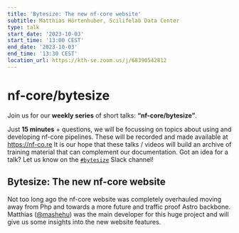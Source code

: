 ```yaml
---
title: 'Bytesize: The new nf-core website'
subtitle: Matthias Hörtenhuber, Scilifelab Data Center
type: talk
start_date: '2023-10-03'
start_time: '13:00 CEST'
end_date: '2023-10-03'
end_time: '13:30 CEST'
location_url: https://kth-se.zoom.us/j/68390542812
---
```


# nf-core/bytesize

Join us for our **weekly series** of short talks: **“nf-core/bytesize”**.

Just **15 minutes** + questions, we will be focussing on topics about using and developing nf-core pipelines.
These will be recorded and made available at <https://nf-co.re>
It is our hope that these talks / videos will build an archive of training material that can complement our documentation. Got an idea for a talk? Let us know on the [`#bytesize`](https://nfcore.slack.com/channels/bytesize) Slack channel!

## Bytesize: The new nf-core website

Not too long ago the nf-core website was completely overhauled moving away from Php and towards a more future and traffic proof Astro backbone. Matthias ([@mashehu](https://github.com/mashehu/)) was the main developer for this huge project and will give us some insights into the new website features.
